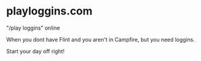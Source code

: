 playloggins.com
===============

"/play loggins" online

When you dont have Flint and you aren't in Campfire, but you need loggins.

Start your day off right!
